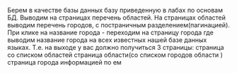 Берем в качестве базы данных базу приведенную в лабах по основам БД.
Выводим на страницах перечень областей. На страницах областей выводим перечень городов, с постраничным разделением(пагинацией).
При клике на название города - переходим на страницу города где выводим название города на всех известных нашей базе данных языках.
Т.е. на выходе у вас должно получиться 3 страницы:
страница со списком областей
страница области(со списком городов области )
страница города информацией по ем
